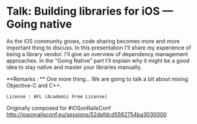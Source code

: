 # Talk: Building libraries for iOS — Going native

As the iOS community grows, code sharing becomes more and more important thing to discuss. In this presentation I'll share my experience of being a library vendor. I'll give an overview of dependency management approaches. In the "Going Native" part I'll explain why it might be a good idea to stay native and master your libraries manually.

**Remarks : ** One more thing… We are going to talk a bit about mixing Objective-C and C++.


```
License : AFL (Academic Free License)
```

Originally composed for #iOSonRailsConf
<http://iosonrailsconf.eu/sessions/52dafdcd5562754ba3030000>
